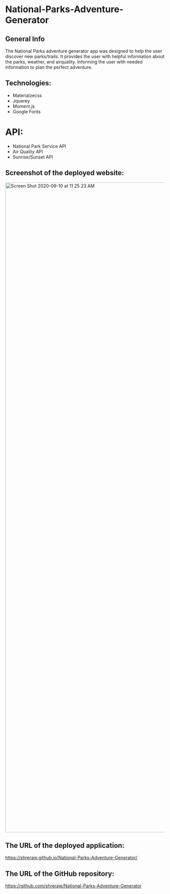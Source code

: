 
# National-Parks-Adventure-Generator


## General Info
The National Parks adventure generator app was designed to help the user discover new parks/trails. It provides the user with helpful information about the parks, weather, and airquality. Informing the user with needed information to plan the perfect adventure.

## Technologies:
- Materialzecss
- Jquerey
- Moment.js
- Google Fonts 
# API:
- National Park Service API
- Air Quality API
- Sunrise/Sunset API

## Screenshot of the deployed website:
<img width="2048" alt="Screen Shot 2020-09-10 at 11 25 23 AM" src="https://user-images.githubusercontent.com/61192734/92780807-69726e00-f358-11ea-8ea9-103004f8e3e9.png">

## The URL of the deployed application:
https://shreraje.github.io/National-Parks-Adventure-Generator/

## The URL of the GitHub repository:
https://github.com/shreraje/National-Parks-Adventure-Generator
